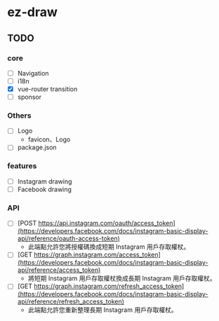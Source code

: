 # ez-draw

## TODO

### core

-   [ ] Navigation
-   [ ] i18n
-   [x] vue-router transition
-   [ ] sponsor

### Others

-   [ ] Logo
    -   favicon、Logo
-   [ ] package.json

### features

-   [ ] Instagram drawing
-   [ ] Facebook drawing

### API

-   [ ] [POST https://api.instagram.com/oauth/access_token](https://developers.facebook.com/docs/instagram-basic-display-api/reference/oauth-access-token)
    -   此端點允許您將授權碼換成短期 Instagram 用戶存取權杖。
-   [ ] [GET https://graph.instagram.com/access_token](https://developers.facebook.com/docs/instagram-basic-display-api/reference/access_token)
    -   將短期 Instagram 用戶存取權杖換成長期 Instagram 用戶存取權杖。
-   [ ] [GET https://graph.instagram.com/refresh_access_token](https://developers.facebook.com/docs/instagram-basic-display-api/reference/refresh_access_token)
    -   此端點允許您重新整理長期 Instagram 用戶存取權杖。

